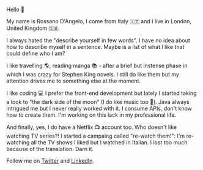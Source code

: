 Hello :wave:

My name is Rossano D'Angelo, I come from Italy :it: and I live in London, United Kingdom :uk:.

I always hated the "describe yourself in few words". I have no idea about how to describe myself in a sentence. Maybe is a list of what I like that could define who I am?

I like travelling :earth_americas:, reading manga :books: - after a brief but instense phase in which I was crazy for Stephen King novels. I still do like them but my attention drives me to something else at the moment.

I like coding :computer: I prefer the front-end development but lately I started taking a look to "the dark side of the moon" (I do like music too :musical_note:). Java always intrigued me but I never really worked with it. I consume APIs, don't know how to create them. I'm working on this lack in my professional life.

And finally, yes, I do have a Netflix :tv: account too. Who doesn't like watching TV series?! I started a campaing called "re-watch them!": I'm re-watching all the TV shows I liked but I watched in Italian. I lost too much because of the translation. Darn it.

Follow me on [Twitter](https://twitter.com/rossanodan) and [LinkedIn](https://www.linkedin.com/in/rossanodan/).
